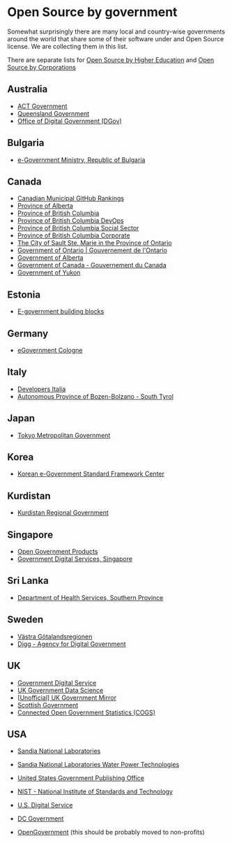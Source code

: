 # Open Source by government

Somewhat surprisingly there are many local and country-wise governments around the world that share some of their software under and Open Source license. We are collecting them in this list.

There are separate lists for [Open Source by Higher Education](https://github.com/szabgab/open-source-by-higher-education) and [Open Source by Corporations](https://github.com/szabgab/open-source-by-corporations)

## Australia

* [ACT Government](https://github.com/actgov)
* [Queensland Government](https://github.com/qld-gov-au)
* [Office of Digital Government (DGov)](https://github.com/wagov)

## Bulgaria

* [e-Government Ministry, Republic of Bulgaria](https://github.com/governmentbg)

## Canada

* [Canadian Municipal GitHub Rankings](https://cityssm.github.io/municipal-github-rankings/)
* [Province of Alberta](https://github.com/abgov)
* [Province of British Columbia](https://github.com/bcgov/)
* [Province of British Columbia DevOps ](https://github.com/BCDevOps)
* [Province of British Columbia Social Sector](https://github.com/bcgov-isd)
* [Province of British Columbia Corporate](https://github.com/bcgov-c)
* [The City of Sault Ste. Marie in the Province of Ontario](https://github.com/cityssm)
* [Government of Ontario | Gouvernement de l'Ontario](https://github.com/ongov)
* [Government of Alberta](https://github.com/GovAlta)
* [Government of Canada - Gouvernement du Canada](https://github.com/canada-ca)
* [Government of Yukon](https://github.com/ytgov)


## Estonia

* [E-government building blocks](https://github.com/e-gov)

## Germany

* [eGovernment Cologne](https://github.com/eGovCologne)

## Italy

* [Developers Italia](https://github.com/italia)
* [Autonomous Province of Bozen-Bolzano - South Tyrol](https://github.com/provbz)

## Japan

* [Tokyo Metropolitan Government](https://github.com/tokyo-metropolitan-gov)

## Korea

* [Korean e-Government Standard Framework Center](https://github.com/eGovFramework)

## Kurdistan

* [Kurdistan Regional Government](https://github.com/ditkrg)

## Singapore

* [Open Government Products](https://github.com/opengovsg)
* [Government Digital Services, Singapore](https://github.com/GovTechSG)

## Sri Lanka

* [Department of Health Services, Southern Province](https://github.com/pdhs)

## Sweden

* [Västra Götalandsregionen](https://github.com/Vastra-Gotalandsregionen)
* [Digg - Agency for Digital Government](https://github.com/diggsweden)


## UK

* [Government Digital Service](https://github.com/alphagov)
* [UK Government Data Science](https://github.com/ukgovdatascience)
* [[Unofficial] UK Government Mirror](https://github.com/uk-gov-mirror)
* [Scottish Government](https://github.com/scottishgovernment)
* [Connected Open Government Statistics (COGS)](https://github.com/GSS-Cogs)

## USA

* [Sandia National Laboratories](https://github.com/sandialabs)
* [Sandia National Laboratories Water Power Technologies](https://github.com/SNL-WaterPower)
* [United States Government Publishing Office](https://github.com/usgpo)
* [NIST - National Institute of Standards and Technology](https://github.com/usnistgov)
* [U.S. Digital Service](https://github.com/usds)
* [DC Government](https://github.com/DCgov)

* [OpenGovernment](https://github.com/opengovernment) (this should be probably moved to non-profits)


